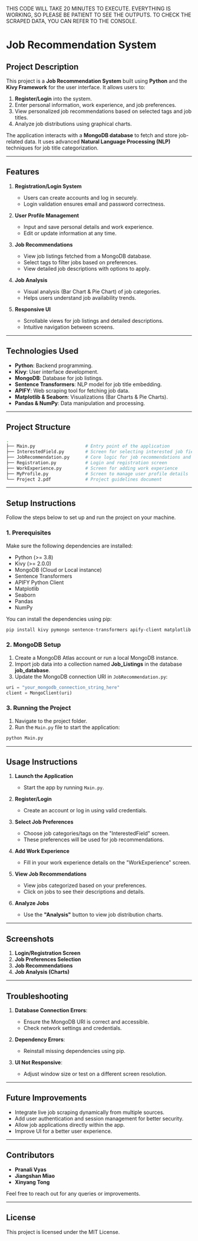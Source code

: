 THIS CODE WILL TAKE 20 MINUTES TO EXECUTE. EVERYTHING IS WORKING, SO PLEASE BE PATIENT TO SEE THE OUTPUTS.
TO CHECK THE SCRAPED DATA, YOU CAN REFER TO THE CONSOLE.
# Job Recommendation System

## Project Description

This project is a **Job Recommendation System** built using **Python** and the **Kivy Framework** for the user interface. It allows users to:

1. **Register/Login** into the system.
2. Enter personal information, work experience, and job preferences.
3. View personalized job recommendations based on selected tags and job titles.
4. Analyze job distributions using graphical charts.

The application interacts with a **MongoDB database** to fetch and store job-related data. It uses advanced **Natural Language Processing (NLP)** techniques for job title categorization.

---

## Features

1. **Registration/Login System**
   - Users can create accounts and log in securely.
   - Login validation ensures email and password correctness.

2. **User Profile Management**
   - Input and save personal details and work experience.
   - Edit or update information at any time.

3. **Job Recommendations**
   - View job listings fetched from a MongoDB database.
   - Select tags to filter jobs based on preferences.
   - View detailed job descriptions with options to apply.

4. **Job Analysis**
   - Visual analysis (Bar Chart & Pie Chart) of job categories.
   - Helps users understand job availability trends.

5. **Responsive UI**
   - Scrollable views for job listings and detailed descriptions.
   - Intuitive navigation between screens.

---

## Technologies Used

- **Python**: Backend programming.
- **Kivy**: User interface development.
- **MongoDB**: Database for job listings.
- **Sentence Transformers**: NLP model for job title embedding.
- **APIFY**: Web scraping tool for fetching job data.
- **Matplotlib & Seaborn**: Visualizations (Bar Charts & Pie Charts).
- **Pandas & NumPy**: Data manipulation and processing.

---

## Project Structure

```bash
.
├── Main.py                   # Entry point of the application
├── InterestedField.py        # Screen for selecting interested job fields
├── JobRecommendation.py      # Core logic for job recommendations and UI
├── Registration.py           # Login and registration screen
├── WorkExperience.py         # Screen for adding work experience
├── MyProfile.py              # Screen to manage user profile details
└── Project 2.pdf             # Project guidelines document
```

---

## Setup Instructions

Follow the steps below to set up and run the project on your machine.

### 1. Prerequisites

Make sure the following dependencies are installed:

- Python (>= 3.8)
- Kivy (>= 2.0.0)
- MongoDB (Cloud or Local instance)
- Sentence Transformers
- APIFY Python Client
- Matplotlib
- Seaborn
- Pandas
- NumPy

You can install the dependencies using pip:

```bash
pip install kivy pymongo sentence-transformers apify-client matplotlib seaborn pandas numpy
```

### 2. MongoDB Setup

1. Create a MongoDB Atlas account or run a local MongoDB instance.
2. Import job data into a collection named **Job_Listings** in the database **job_database**.
3. Update the MongoDB connection URI in `JobRecommendation.py`:

```python
uri = "your_mongodb_connection_string_here"
client = MongoClient(uri)
```

### 3. Running the Project

1. Navigate to the project folder.
2. Run the `Main.py` file to start the application:

```bash
python Main.py
```

---

## Usage Instructions

1. **Launch the Application**
   - Start the app by running `Main.py`.

2. **Register/Login**
   - Create an account or log in using valid credentials.

3. **Select Job Preferences**
   - Choose job categories/tags on the "InterestedField" screen.
   - These preferences will be used for job recommendations.

4. **Add Work Experience**
   - Fill in your work experience details on the "WorkExperience" screen.

5. **View Job Recommendations**
   - View jobs categorized based on your preferences.
   - Click on jobs to see their descriptions and details.

6. **Analyze Jobs**
   - Use the **"Analysis"** button to view job distribution charts.

---

## Screenshots

1. **Login/Registration Screen**
2. **Job Preferences Selection**
3. **Job Recommendations**
4. **Job Analysis (Charts)**

---

## Troubleshooting

1. **Database Connection Errors**:
   - Ensure the MongoDB URI is correct and accessible.
   - Check network settings and credentials.

2. **Dependency Errors**:
   - Reinstall missing dependencies using pip.

3. **UI Not Responsive**:
   - Adjust window size or test on a different screen resolution.

---

## Future Improvements

- Integrate live job scraping dynamically from multiple sources.
- Add user authentication and session management for better security.
- Allow job applications directly within the app.
- Improve UI for a better user experience.

---

## Contributors

- **Pranali Vyas**
- **Jiangshan Miao**
- **Xinyang Tong**

Feel free to reach out for any queries or improvements.

---

## License

This project is licensed under the MIT License.
  
